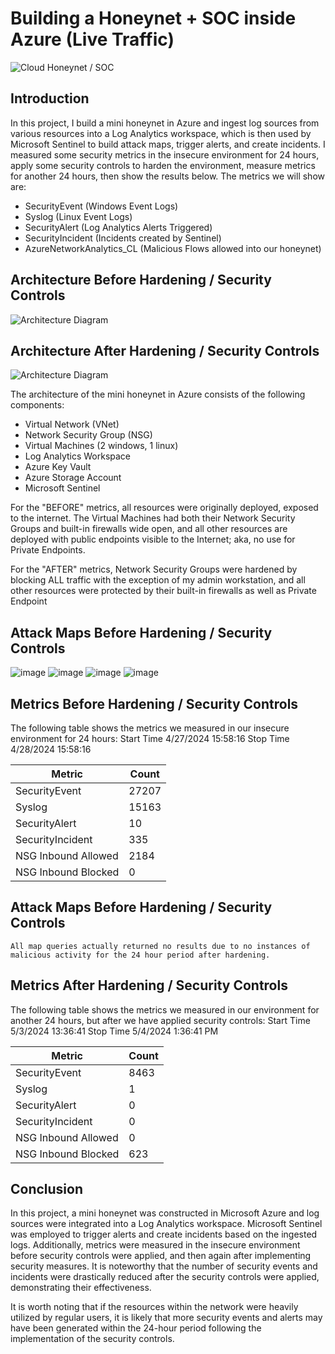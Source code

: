 # Building a Honeynet + SOC inside Azure (Live Traffic)
![Cloud Honeynet / SOC](https://i.imgur.com/ZWxe03e.jpg)

## Introduction

In this project, I build a mini honeynet in Azure and ingest log sources from various resources into a Log Analytics workspace, which is then used by Microsoft Sentinel to build attack maps, trigger alerts, and create incidents. I measured some security metrics in the insecure environment for 24 hours, apply some security controls to harden the environment, measure metrics for another 24 hours, then show the results below. The metrics we will show are:

- SecurityEvent (Windows Event Logs)
- Syslog (Linux Event Logs)
- SecurityAlert (Log Analytics Alerts Triggered)
- SecurityIncident (Incidents created by Sentinel)
- AzureNetworkAnalytics_CL (Malicious Flows allowed into our honeynet)

## Architecture Before Hardening / Security Controls
![Architecture Diagram](https://i.imgur.com/aBDwnKb.jpg)

## Architecture After Hardening / Security Controls
![Architecture Diagram](https://i.imgur.com/YQNa9Pp.jpg)

The architecture of the mini honeynet in Azure consists of the following components:

- Virtual Network (VNet)
- Network Security Group (NSG)
- Virtual Machines (2 windows, 1 linux)
- Log Analytics Workspace
- Azure Key Vault
- Azure Storage Account
- Microsoft Sentinel

For the "BEFORE" metrics, all resources were originally deployed, exposed to the internet. The Virtual Machines had both their Network Security Groups and built-in firewalls wide open, and all other resources are deployed with public endpoints visible to the Internet; aka, no use for Private Endpoints.

For the "AFTER" metrics, Network Security Groups were hardened by blocking ALL traffic with the exception of my admin workstation, and all other resources were protected by their built-in firewalls as well as Private Endpoint

## Attack Maps Before Hardening / Security Controls

![image](https://github.com/silvanobaptista1/Azure-SOC/assets/169019817/4a8471ee-2535-4628-b736-fac766012ac5)
![image](https://github.com/silvanobaptista1/Azure-SOC/assets/169019817/579103da-6ca1-4c64-bf8d-3fa0ae85cb96)
![image](https://github.com/silvanobaptista1/Azure-SOC/assets/169019817/c2e65728-c84b-4ce6-b2d7-f0502283b538)
![image](https://github.com/silvanobaptista1/Azure-SOC/assets/169019817/66d90f6c-46ce-4d4c-9e30-b2c0848cb0e8)


## Metrics Before Hardening / Security Controls

The following table shows the metrics we measured in our insecure environment for 24 hours:
Start Time 4/27/2024 15:58:16
Stop Time  4/28/2024 15:58:16

| Metric                   | Count
| ------------------------ | -----
| SecurityEvent            | 27207
| Syslog                   | 15163
| SecurityAlert            | 10
| SecurityIncident         | 335
| NSG Inbound Allowed      | 2184
| NSG Inbound Blocked      | 0



## Attack Maps Before Hardening / Security Controls

```All map queries actually returned no results due to no instances of malicious activity for the 24 hour period after hardening.```

## Metrics After Hardening / Security Controls

The following table shows the metrics we measured in our environment for another 24 hours, but after we have applied security controls:
Start Time 5/3/2024 13:36:41
Stop Time	 5/4/2024 1:36:41 PM

| Metric                   | Count
| ------------------------ | -----
| SecurityEvent            | 8463
| Syslog                   | 1
| SecurityAlert            | 0
| SecurityIncident         | 0
| NSG Inbound Allowed      | 0
| NSG Inbound Blocked      | 623

## Conclusion

In this project, a mini honeynet was constructed in Microsoft Azure and log sources were integrated into a Log Analytics workspace. Microsoft Sentinel was employed to trigger alerts and create incidents based on the ingested logs. Additionally, metrics were measured in the insecure environment before security controls were applied, and then again after implementing security measures. It is noteworthy that the number of security events and incidents were drastically reduced after the security controls were applied, demonstrating their effectiveness.

It is worth noting that if the resources within the network were heavily utilized by regular users, it is likely that more security events and alerts may have been generated within the 24-hour period following the implementation of the security controls.
